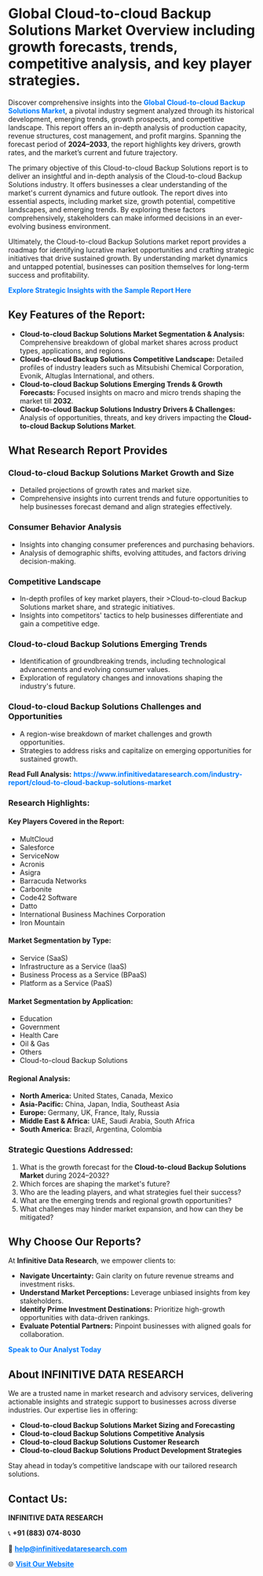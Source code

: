 <h1>Global Cloud-to-cloud Backup Solutions Market Overview including growth forecasts, trends, competitive analysis, and key player strategies.</h1>
<p>
Discover comprehensive insights into the 
<a href="https://www.infinitivedataresearch.com/industry-report/cloud-to-cloud-backup-solutions-market" rel="dofollow" style="color: #007BFF; text-decoration: none;"><strong>Global Cloud-to-cloud Backup Solutions Market</strong></a>, a pivotal industry segment analyzed through its historical development, emerging trends, growth prospects, and competitive landscape. This report offers an in-depth analysis of production capacity, revenue structures, cost management, and profit margins. Spanning the forecast period of <strong>2024–2033</strong>, the report highlights key drivers, growth rates, and the market’s current and future trajectory.
</p>
<p>
The primary objective of this Cloud-to-cloud Backup Solutions report is to deliver an insightful and in-depth analysis of the Cloud-to-cloud Backup Solutions industry. It offers businesses a clear understanding of the market's current dynamics and future outlook. The report dives into essential aspects, including market size, growth potential, competitive landscapes, and emerging trends. By exploring these factors comprehensively, stakeholders can make informed decisions in an ever-evolving business environment.
</p>
<p>
Ultimately, the Cloud-to-cloud Backup Solutions market report provides a roadmap for identifying lucrative market opportunities and crafting strategic initiatives that drive sustained growth. By understanding market dynamics and untapped potential, businesses can position themselves for long-term success and profitability.
</p>
<p>
<a href="https://www.infinitivedataresearch.com/request-sample/reportId=102782" style="color: #007BFF; text-decoration: none;"><strong>Explore Strategic Insights with the Sample Report Here</strong></a>
</p>

<h2>Key Features of the Report:</h2>
<ul>
<li><strong>Cloud-to-cloud Backup Solutions Market Segmentation & Analysis:</strong> Comprehensive breakdown of global market shares across product types, applications, and regions.</li>
<li><strong>Cloud-to-cloud Backup Solutions Competitive Landscape:</strong> Detailed profiles of industry leaders such as Mitsubishi Chemical Corporation, Evonik, Altuglas International, and others.</li>
<li><strong>Cloud-to-cloud Backup Solutions Emerging Trends & Growth Forecasts:</strong> Focused insights on macro and micro trends shaping the market till <strong>2032</strong>.</li>
<li><strong>Cloud-to-cloud Backup Solutions Industry Drivers & Challenges:</strong> Analysis of opportunities, threats, and key drivers impacting the <strong>Cloud-to-cloud Backup Solutions Market</strong>.</li>
</ul>

<h2>What Research Report Provides</h2>
<h3>Cloud-to-cloud Backup Solutions Market Growth and Size</h3>
<ul>
<li>Detailed projections of growth rates and market size.</li>
<li>Comprehensive insights into current trends and future opportunities to help businesses forecast demand and align strategies effectively.</li>
</ul>

<h3>Consumer Behavior Analysis</h3>
<ul>
<li>Insights into changing consumer preferences and purchasing behaviors.</li>
<li>Analysis of demographic shifts, evolving attitudes, and factors driving decision-making.</li>
</ul>

<h3>Competitive Landscape</h3>
<ul>
<li>In-depth profiles of key market players, their >Cloud-to-cloud Backup Solutions market share, and strategic initiatives.</li>
<li>Insights into competitors' tactics to help businesses differentiate and gain a competitive edge.</li>
</ul>

<h3>Cloud-to-cloud Backup Solutions Emerging Trends</h3>
<ul>
<li>Identification of groundbreaking trends, including technological advancements and evolving consumer values.</li>
<li>Exploration of regulatory changes and innovations shaping the industry's future.</li>
</ul>

<h3>Cloud-to-cloud Backup Solutions Challenges and Opportunities</h3>
<ul>
<li>A region-wise breakdown of market challenges and growth opportunities.</li>
<li>Strategies to address risks and capitalize on emerging opportunities for sustained growth.</li>
</ul>
<p><strong>Read Full Analysis:</strong> <a href="https://www.infinitivedataresearch.com/industry-report/cloud-to-cloud-backup-solutions-market" rel="dofollow" style="color: #007BFF; text-decoration: none;"><strong>https://www.infinitivedataresearch.com/industry-report/cloud-to-cloud-backup-solutions-market</strong></a></p>
<h3>Research Highlights:</h3>
<h4>Key Players Covered in the Report:</h4>
<ul><li>MultCloud</li><li>Salesforce</li><li>ServiceNow</li><li>Acronis</li><li>Asigra</li><li>Barracuda Networks</li><li>Carbonite</li><li>Code42 Software</li><li>Datto</li><li>International Business Machines Corporation</li><li>Iron Mountain</li></ul>
<h4>Market Segmentation by Type:</h4>
<ul><li>Service (SaaS)</li><li>Infrastructure as a Service (IaaS)</li><li>Business Process as a Service (BPaaS)</li><li>Platform as a Service (PaaS)</li></ul>
<h4>Market Segmentation by Application:</h4>
<ul><li>Education</li><li>Government</li><li>Health Care</li><li>Oil &amp; Gas</li><li>Others</li><li>Cloud-to-cloud Backup Solutions</li></ul>

<h4>Regional Analysis:</h4>
<ul>
<li><strong>North America:</strong> United States, Canada, Mexico</li>
<li><strong>Asia-Pacific:</strong> China, Japan, India, Southeast Asia</li>
<li><strong>Europe:</strong> Germany, UK, France, Italy, Russia</li>
<li><strong>Middle East & Africa:</strong> UAE, Saudi Arabia, South Africa</li>
<li><strong>South America:</strong> Brazil, Argentina, Colombia</li>
</ul>

<h3>Strategic Questions Addressed:</h3>
<ol>
<li>What is the growth forecast for the <strong>Cloud-to-cloud Backup Solutions Market</strong> during 2024–2032?</li>
<li>Which forces are shaping the market's future?</li>
<li>Who are the leading players, and what strategies fuel their success?</li>
<li>What are the emerging trends and regional growth opportunities?</li>
<li>What challenges may hinder market expansion, and how can they be mitigated?</li>
</ol>

<h2>Why Choose Our Reports?</h2>
<p>At <strong>Infinitive Data Research</strong>, we empower clients to:</p>
<ul>
<li><strong>Navigate Uncertainty:</strong> Gain clarity on future revenue streams and investment risks.</li>
<li><strong>Understand Market Perceptions:</strong> Leverage unbiased insights from key stakeholders.</li>
<li><strong>Identify Prime Investment Destinations:</strong> Prioritize high-growth opportunities with data-driven rankings.</li>
<li><strong>Evaluate Potential Partners:</strong> Pinpoint businesses with aligned goals for collaboration.</li>
</ul>
<p><a href="https://www.infinitivedataresearch.com/industry-report/cloud-to-cloud-backup-solutions-market" rel="dofollow" style="color: #007BFF; text-decoration: none;"><strong>Speak to Our Analyst Today</strong></a></p>

<h2>About INFINITIVE DATA RESEARCH</h2>
<p>We are a trusted name in market research and advisory services, delivering actionable insights and strategic support to businesses across diverse industries. Our expertise lies in offering:</p>
<ul>
<li><strong>Cloud-to-cloud Backup Solutions Market Sizing and Forecasting</strong></li>
<li><strong>Cloud-to-cloud Backup Solutions Competitive Analysis</strong></li>
<li><strong>Cloud-to-cloud Backup Solutions Customer Research</strong></li>
<li><strong>Cloud-to-cloud Backup Solutions Product Development Strategies</strong></li>
</ul>
<p>Stay ahead in today’s competitive landscape with our tailored research solutions.</p>

<h2>Contact Us:</h2>
<p><strong>INFINITIVE DATA RESEARCH</strong></p>
<p>📞 <strong>+91 (883) 074-8030</strong></p>
<p>📧 <strong><a href="mailto:help@infinitivedataresearch.com" style="color: #007BFF;">help@infinitivedataresearch.com</a></strong></p>
<p>🌐 <strong><a href="https://www.infinitivedataresearch.com" rel="dofollow" style="color: #007BFF;">Visit Our Website</a></strong></p>